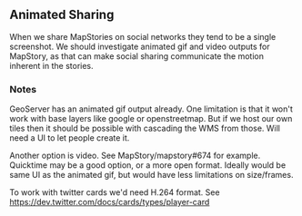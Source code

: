 ## Animated Sharing 

When we share MapStories on social networks they tend to be a single screenshot. We should investigate 
animated gif and video outputs for MapStory, as that can make social sharing communicate the motion 
inherent in the stories.

### Notes

GeoServer has an animated gif output already. One limitation is that it won't work with base layers like
google or openstreetmap. But if we host our own tiles then it should be possible with cascading the WMS
from those. Will need a UI to let people create it.

Another option is video. See MapStory/mapstory#674 for example. Quicktime may
be a good option, or a more open format. Ideally would be same UI as the animated gif, but would have
less limitations on size/frames. 

To work with twitter cards we'd need H.264 format. See https://dev.twitter.com/docs/cards/types/player-card
